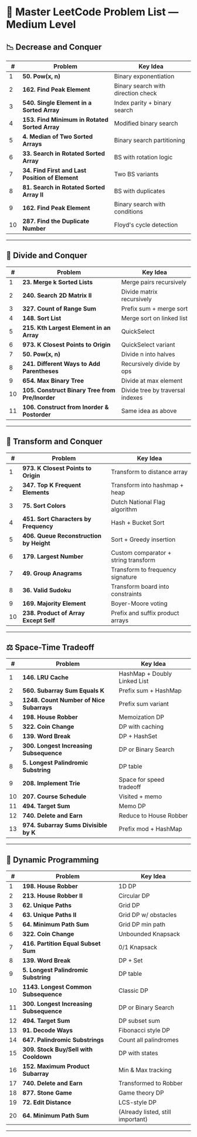 # 🧩 Master LeetCode Problem List — Medium Level  

## 📉 Decrease and Conquer

| # | Problem | Key Idea |
|--|---------|----------|
| 1 | **50. Pow(x, n)** | Binary exponentiation |
| 2 | **162. Find Peak Element** | Binary search with direction check |
| 3 | **540. Single Element in a Sorted Array** | Index parity + binary search |
| 4 | **153. Find Minimum in Rotated Sorted Array** | Modified binary search |
| 5 | **4. Median of Two Sorted Arrays** | Binary search partitioning |
| 6 | **33. Search in Rotated Sorted Array** | BS with rotation logic |
| 7 | **34. Find First and Last Position of Element** | Two BS variants |
| 8 | **81. Search in Rotated Sorted Array II** | BS with duplicates |
| 9 | **162. Find Peak Element** | Binary search with conditions |
| 10 | **287. Find the Duplicate Number** | Floyd's cycle detection |

---

## 🔪 Divide and Conquer

| # | Problem | Key Idea |
|--|---------|----------|
| 1 | **23. Merge k Sorted Lists** | Merge pairs recursively |
| 2 | **240. Search 2D Matrix II** | Divide matrix recursively |
| 3 | **327. Count of Range Sum** | Prefix sum + merge sort |
| 4 | **148. Sort List** | Merge sort on linked list |
| 5 | **215. Kth Largest Element in an Array** | QuickSelect |
| 6 | **973. K Closest Points to Origin** | QuickSelect variant |
| 7 | **50. Pow(x, n)** | Divide n into halves |
| 8 | **241. Different Ways to Add Parentheses** | Recursively divide by ops |
| 9 | **654. Max Binary Tree** | Divide at max element |
| 10 | **105. Construct Binary Tree from Pre/Inorder** | Divide tree by traversal indexes |
| 11 | **106. Construct from Inorder & Postorder** | Same idea as above |

---

## 🔄 Transform and Conquer

| # | Problem | Key Idea |
|--|---------|----------|
| 1 | **973. K Closest Points to Origin** | Transform to distance array |
| 2 | **347. Top K Frequent Elements** | Transform into hashmap + heap |
| 3 | **75. Sort Colors** | Dutch National Flag algorithm |
| 4 | **451. Sort Characters by Frequency** | Hash + Bucket Sort |
| 5 | **406. Queue Reconstruction by Height** | Sort + Greedy insertion |
| 6 | **179. Largest Number** | Custom comparator + string transform |
| 7 | **49. Group Anagrams** | Transform to frequency signature |
| 8 | **36. Valid Sudoku** | Transform board into constraints |
| 9 | **169. Majority Element** | Boyer-Moore voting |
| 10 | **238. Product of Array Except Self** | Prefix and suffix product arrays |

---

## ⚖️ Space-Time Tradeoff

| # | Problem | Key Idea |
|--|---------|----------|
| 1 | **146. LRU Cache** | HashMap + Doubly Linked List |
| 2 | **560. Subarray Sum Equals K** | Prefix sum + HashMap |
| 3 | **1248. Count Number of Nice Subarrays** | Prefix sum variant |
| 4 | **198. House Robber** | Memoization DP |
| 5 | **322. Coin Change** | DP with caching |
| 6 | **139. Word Break** | DP + HashSet |
| 7 | **300. Longest Increasing Subsequence** | DP or Binary Search |
| 8 | **5. Longest Palindromic Substring** | DP table |
| 9 | **208. Implement Trie** | Space for speed tradeoff |
| 10 | **207. Course Schedule** | Visited + memo |
| 11 | **494. Target Sum** | Memo DP |
| 12 | **740. Delete and Earn** | Reduce to House Robber |
| 13 | **974. Subarray Sums Divisible by K** | Prefix mod + HashMap |

---

## 🧠 Dynamic Programming

| # | Problem | Key Idea |
|--|---------|----------|
| 1 | **198. House Robber** | 1D DP |
| 2 | **213. House Robber II** | Circular DP |
| 3 | **62. Unique Paths** | Grid DP |
| 4 | **63. Unique Paths II** | Grid DP w/ obstacles |
| 5 | **64. Minimum Path Sum** | Grid DP min path |
| 6 | **322. Coin Change** | Unbounded Knapsack |
| 7 | **416. Partition Equal Subset Sum** | 0/1 Knapsack |
| 8 | **139. Word Break** | DP + Set |
| 9 | **5. Longest Palindromic Substring** | DP table |
| 10 | **1143. Longest Common Subsequence** | Classic DP |
| 11 | **300. Longest Increasing Subsequence** | DP or Binary Search |
| 12 | **494. Target Sum** | DP subset sum |
| 13 | **91. Decode Ways** | Fibonacci style DP |
| 14 | **647. Palindromic Substrings** | Count all palindromes |
| 15 | **309. Stock Buy/Sell with Cooldown** | DP with states |
| 16 | **152. Maximum Product Subarray** | Min & Max tracking |
| 17 | **740. Delete and Earn** | Transformed to Robber |
| 18 | **877. Stone Game** | Game theory DP |
| 19 | **72. Edit Distance** | LCS-style DP |
| 20 | **64. Minimum Path Sum** | (Already listed, still important) |

---